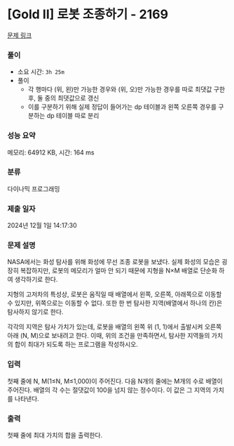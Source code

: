 # [Gold II] 로봇 조종하기 - 2169 

[문제 링크](https://www.acmicpc.net/problem/2169) 

### 풀이
- 소요 시간: `3h 25m`
- 풀이
  - 각 행마다 (위, 왼)만 가능한 경우와 (위, 오)만 가능한 경우를 따로 최댓값 구한 후, 둘 중의 최댓값으로 갱신
  - 이를 구분하기 위해 실제 정답이 들어가는 dp 테이블과 왼쪽 오른쪽 경우를 구분하는 dp 테이블 따로 분리

### 성능 요약

메모리: 64912 KB, 시간: 164 ms

### 분류

다이나믹 프로그래밍

### 제출 일자

2024년 12월 1일 14:17:30

### 문제 설명

<p>NASA에서는 화성 탐사를 위해 화성에 무선 조종 로봇을 보냈다. 실제 화성의 모습은 굉장히 복잡하지만, 로봇의 메모리가 얼마 안 되기 때문에 지형을 N×M 배열로 단순화 하여 생각하기로 한다.</p>

<p>지형의 고저차의 특성상, 로봇은 움직일 때 배열에서 왼쪽, 오른쪽, 아래쪽으로 이동할 수 있지만, 위쪽으로는 이동할 수 없다. 또한 한 번 탐사한 지역(배열에서 하나의 칸)은 탐사하지 않기로 한다.</p>

<p>각각의 지역은 탐사 가치가 있는데, 로봇을 배열의 왼쪽 위 (1, 1)에서 출발시켜 오른쪽 아래 (N, M)으로 보내려고 한다. 이때, 위의 조건을 만족하면서, 탐사한 지역들의 가치의 합이 최대가 되도록 하는 프로그램을 작성하시오.</p>

### 입력 

 <p>첫째 줄에 N, M(1≤N, M≤1,000)이 주어진다. 다음 N개의 줄에는 M개의 수로 배열이 주어진다. 배열의 각 수는 절댓값이 100을 넘지 않는 정수이다. 이 값은 그 지역의 가치를 나타낸다.</p>

### 출력 

 <p>첫째 줄에 최대 가치의 합을 출력한다.</p>

